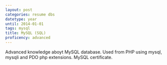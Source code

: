 ```yaml
---
layout: post
categories: resume dbs
datetype: year
until: 2014-01-01
tags: mysql
title: MySQL (SQL)
proficency: advanced
---
```


Advanced knowledge aboyt MySQL database.
Used from PHP using mysql, mysqli and PDO php extensions.
MySQL certificate.
